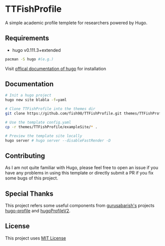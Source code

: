 # TTFishProfile

A simple academic profile templete for researchers powered by Hugo.

## Requirements

+ hugo v0.111.3+extended

```bash
pacman -S hugo #(e.g.)
```

Visit [offical documentation of hugo](https://gohugo.io/getting-started/quick-start/) for installation

## Documentation

```bash 
# Init a hugo project
hugo new site blabla -f=yaml

# Clone TTFishProfile into the themes dir
git clone https://github.com/fish98/TTFishProfile.git themes/TTFishProfile

# Use the template config.yaml
cp -r themes/TTFishProfile/exampleSite/* .

# Preview the template site locally
hugo server # hugo server --disableFastRender -D
```

## Contributing

As I am not quite familiar with Hugo, please feel free to open an issue if you have any problems in using this template or directly submit a PR if you fix some bugs of this project.

## Special Thanks

This project refers some useful components from [gurusabarish's](https://github.com/gurusabarish) projects [hugo-profile](https://github.com/gurusabarish/hugo-profile) and [hugoProfileV2](https://github.com/gurusabarish/HugoProfileV2).

## License

This project uses [MIT License](./LICENSE)